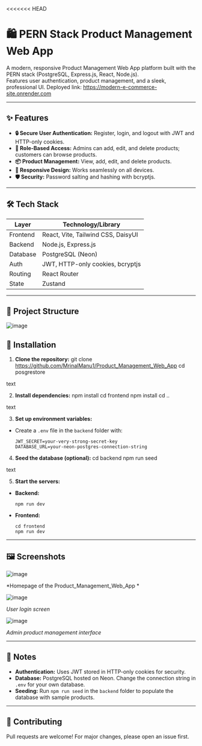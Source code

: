 <<<<<<< HEAD
# 🛍️ PERN Stack Product Management Web App

A modern, responsive Product Management Web App platform built with the PERN stack (PostgreSQL, Express.js, React, Node.js).  
Features user authentication, product management, and a sleek, professional UI.
Deployed link:  https://modern-e-commerce-site.onrender.com 

---

## ✨ Features

- **🔒 Secure User Authentication:** Register, login, and logout with JWT and HTTP-only cookies.
- **👥 Role-Based Access:** Admins can add, edit, and delete products; customers can browse products.
- **📦 Product Management:** View, add, edit, and delete products.
- **📱 Responsive Design:** Works seamlessly on all devices.
- **🛡️ Security:** Password salting and hashing with bcryptjs.

---

## 🛠️ Tech Stack

| Layer      | Technology/Library         |
|------------|---------------------------|
| Frontend   | React, Vite, Tailwind CSS, DaisyUI |
| Backend    | Node.js, Express.js       |
| Database   | PostgreSQL (Neon)         |
| Auth       | JWT, HTTP-only cookies, bcryptjs |
| Routing    | React Router              |
| State      | Zustand                   |

---

## 📂 Project Structure

![image](https://github.com/user-attachments/assets/b97df068-2446-435a-90db-7e1a90be1a02)




## 🚀 Installation

1. **Clone the repository:**
git clone https://github.com/MrinalManu1/Product_Management_Web_App
cd posgrestore

text

2. **Install dependencies:**
npm install
cd frontend
npm install
cd ..

text

3. **Set up environment variables:**
- Create a `.env` file in the `backend` folder with:
  ```
  JWT_SECRET=your-very-strong-secret-key
  DATABASE_URL=your-neon-postgres-connection-string
  ```

4. **Seed the database (optional):**
cd backend
npm run seed

text

5. **Start the servers:**
- **Backend:**
  ```
  npm run dev
  ```
- **Frontend:**
  ```
  cd frontend
  npm run dev
  ```

---

## 🖼️ Screenshots

![image](https://github.com/user-attachments/assets/25ab8329-02c5-49b9-87a1-43701e102044)

*Homepage of the Product_Management_Web_App *

![image](https://github.com/user-attachments/assets/f726b92e-4829-4969-9c22-326fc9fcfd4f)

*User login screen*

![image](https://github.com/user-attachments/assets/44ecda71-fc7d-4184-8122-a85f4cf69095)

*Admin product management interface*

---

## 📝 Notes

- **Authentication:** Uses JWT stored in HTTP-only cookies for security.
- **Database:** PostgreSQL hosted on Neon. Change the connection string in `.env` for your own database.
- **Seeding:** Run `npm run seed` in the `backend` folder to populate the database with sample products.

---

## 🤝 Contributing

Pull requests are welcome! For major changes, please open an issue first.


